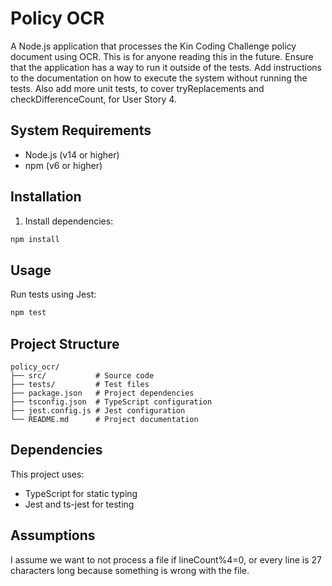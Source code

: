 # Policy OCR

A Node.js application that processes the Kin Coding Challenge policy document using OCR. 
This is for anyone reading this in the future. 
Ensure that the application has a way to run it outside of the tests. 
Add instructions to the documentation on how to execute the system without running the tests. 
Also add more unit tests, to cover tryReplacements and checkDifferenceCount, for User Story 4.

## System Requirements

- Node.js (v14 or higher)
- npm (v6 or higher)


## Installation

1. Install dependencies:
```bash
npm install
```

## Usage

Run tests using Jest:

```bash
npm test
```

## Project Structure

```
policy_ocr/
├── src/           # Source code
├── tests/         # Test files
├── package.json   # Project dependencies
├── tsconfig.json  # TypeScript configuration
├── jest.config.js # Jest configuration
└── README.md      # Project documentation
```


## Dependencies

This project uses:

- TypeScript for static typing
- Jest and ts-jest for testing


## Assumptions

I assume we want to not process a file if lineCount%4=0, or every line is 27 characters long because something is wrong with the file.


